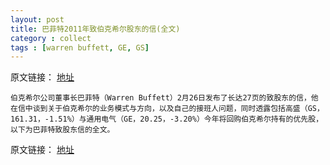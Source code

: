 ```yaml
---
layout: post
title: 巴菲特2011年致伯克希尔股东的信(全文)
category : collect
tags : [warren buffett, GE, GS]
---
```


原文链接： [地址](巴菲特2011年致伯克希尔股东的信)

	伯克希尔公司董事长巴菲特（Warren Buffett）2月26日发布了长达27页的致股东的信，他在信中谈到关于伯克希尔的业务模式与方向，以及自己的接班人问题，同时透露包括高盛（GS，161.31，-1.51%）与通用电气（GE，20.25，-3.20%）今年将回购伯克希尔持有的优先股，以下为巴菲特致股东信的全文。


原文链接： [地址](巴菲特2011年致伯克希尔股东的信)